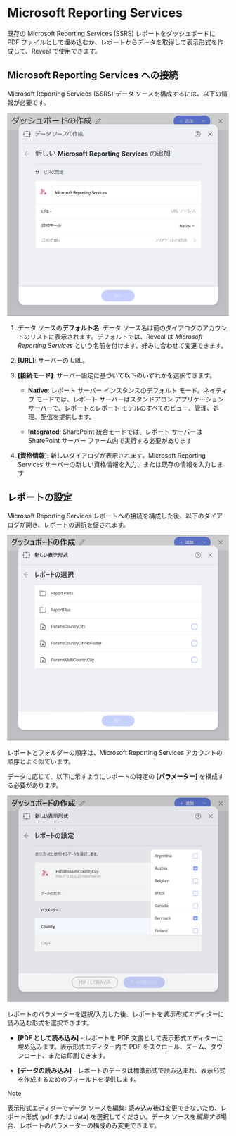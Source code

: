 # Microsoft Reporting Services

既存の Microsoft Reporting Services (SSRS) レポートをダッシュボードに PDF ファイルとして埋め込むか、レポートからデータを取得して表示形式を作成して、Reveal で使用できます。

## Microsoft Reporting Services への接続

Microsoft Reporting Services (SSRS) データ ソースを構成するには、以下の情報が必要です。

<img src="images/ssrs-configuration.png" alt="Set up menu for Microsoft Reporting Services data source" class="responsive-img"/>

1.  データ ソースの**デフォルト名**: データ ソース名は前のダイアログのアカウントのリストに表示されます。デフォルトでは、Reveal は *Microsoft Reporting Services* という名前を付けます。好みに合わせて変更できます。

2.  **[URL]**: サーバーの URL。

3.  **[接続モード]**: サーバー設定に基づいて以下のいずれかを選択できます。

      - **Native**: レポート サーバー インスタンスのデフォルト モード。ネイティブ モードでは、レポート サーバーはスタンドアロン アプリケーション サーバーで、レポートとレポート モデルのすべてのビュー、管理、処理、配信を提供します。

      - **Integrated**: SharePoint 統合モードでは、レポート サーバーは SharePoint サーバー ファーム内で実行する必要があります

4.  **[資格情報]**: 新しいダイアログが表示されます。Microsoft Reporting Services サーバーの新しい資格情報を入力、または既存の情報を入力します

## レポートの設定

Microsoft Reporting Services レポートへの接続を構成した後、以下のダイアログが開き、レポートの選択を促されます。

<img src="images/select-report-dialog.png" alt="Select a Report dialog" class="responsive-img"/>

レポートとフォルダーの順序は、Microsoft Reporting Services アカウントの順序とよく似ています。

データに応じて、以下に示すようにレポートの特定の **[パラメーター]** を構成する必要があります。

<img src="images/multiple-selection-parameters.png" alt="Set up parameters and choose an output format dialog" class="responsive-img"/>

レポートのパラメーターを選択/入力した後、レポートを*表示形式エディター*に読み込む形式を選択できます。

  - **[PDF として読み込み]** - レポートを PDF 文書として表示形式エディターに埋め込みます。表示形式エディター内で PDF をスクロール、ズーム、ダウンロード、または印刷できます。

  - **[データの読み込み]** - レポートのデータは標準形式で読み込まれ、表示形式を作成するためのフィールドを提供します。

>[!NOTE]
>表示形式エディターでデータ ソースを編集: 読み込み後は変更できないため、レポート形式 (pdf または data) を選択してください。データ ソースを*編集する*場合、レポートのパラメーターの構成のみ変更できます。
